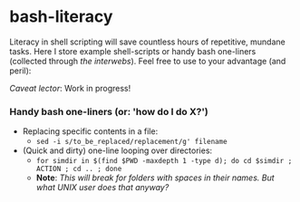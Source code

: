 # bash-literacy

Literacy in shell scripting will save countless hours of repetitive, mundane tasks. Here I store example shell-scripts or handy bash one-liners (collected through _the interwebs_). Feel free to use to your advantage (and peril):

_Caveat lector_: Work in progress!



### Handy bash one-liners (or: 'how do I do X?')

- Replacing specific contents in a file: 
  - `sed -i s/to_be_replaced/replacement/g' filename`
- (Quick and dirty) one-line looping over directories: 
  - `for simdir in $(find $PWD -maxdepth 1 -type d); do cd $simdir ; ACTION ; cd .. ; done`  
  -  **Note**: _This will break for folders with spaces in their names. But what UNIX user does that anyway?_


